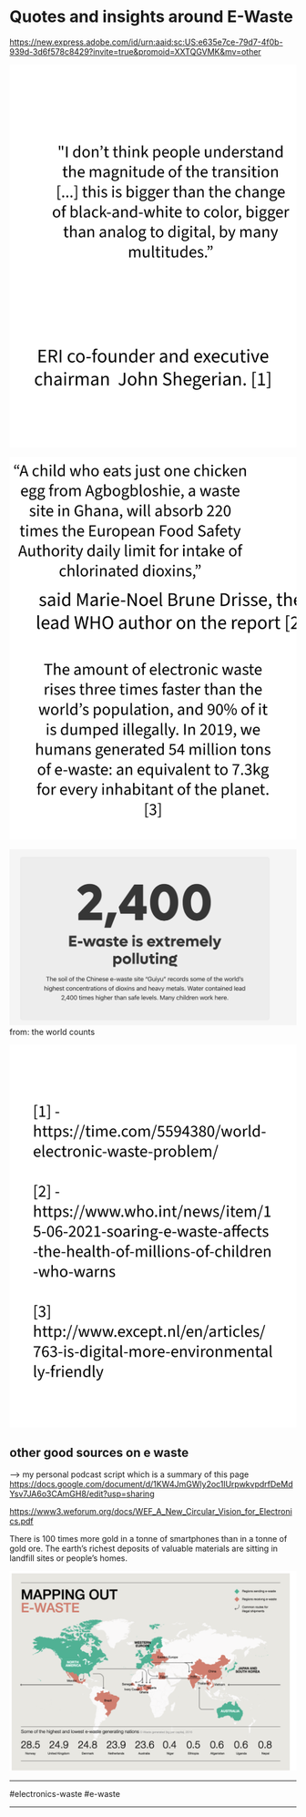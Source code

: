 # Quotes and insights around E-Waste

https://new.express.adobe.com/id/urn:aaid:sc:US:e635e7ce-79d7-4f0b-939d-3d6f578c8429?invite=true&promoid=XXTQGVMK&mv=other



![](media/MMSWasteA-1.png)

![](media/MMSWasteA-2.png)


![](media/cleanshot_2023-11-20-at-13-45-11@2x.png)
from: the world counts

![](media/MMSWasteA-3.png)

## other good sources on e waste

--> my personal podcast script which is a summary of this page https://docs.google.com/document/d/1KW4JmGWly2oc1lUrpwkvpdrfDeMdYsv7JA6o3CAmGH8/edit?usp=sharing



https://www3.weforum.org/docs/WEF_A_New_Circular_Vision_for_Electronics.pdf


There is 100 times more gold in a tonne of smartphones than in a tonne of gold ore. The earth’s richest deposits of valuable materials are sitting in landfill sites or people’s homes.


![](media/cleanshot_2023-11-20-at-19-08-40@2x-1.png)
________

#electronics-waste #e-waste
________